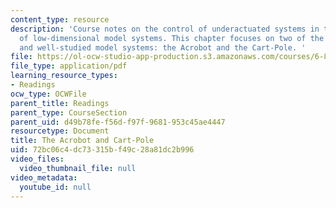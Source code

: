 ```yaml
---
content_type: resource
description: 'Course notes on the control of underactuated systems in the context
  of low-dimensional model systems. This chapter focuses on two of the most well-known
  and well-studied model systems: the Acrobot and the Cart-Pole. '
file: https://ol-ocw-studio-app-production.s3.amazonaws.com/courses/6-832-underactuated-robotics-spring-2009/72bc06c4dc73315bf49c28a81dc2b996_MIT6_832s09_read_ch03.pdf
file_type: application/pdf
learning_resource_types:
- Readings
ocw_type: OCWFile
parent_title: Readings
parent_type: CourseSection
parent_uid: d49b78fe-f56d-f97f-9681-953c45ae4447
resourcetype: Document
title: The Acrobot and Cart-Pole
uid: 72bc06c4-dc73-315b-f49c-28a81dc2b996
video_files:
  video_thumbnail_file: null
video_metadata:
  youtube_id: null
---
```

